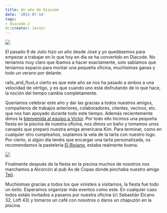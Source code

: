 ```yaml
---
title: Un año de Diacode
date: '2011-07-14'
tags:
- diacode-2
dc:creator: Javier
---
```


![](http://blog.diacode.com/wp-content/uploads/2011/07/tarta.jpg)

El pasado 9 de Julio hizo un año desde José y yo quedásemos para empezar a trabajar en lo que hoy en día se ha convertido en Diacode. No teníamos muy claro que íbamos a hacer exactamente, solo sabíamos que teníamos espacio para montar una pequeña oficina, muchísimas ganas y todo un verano por delante.


rails_and_fluxLo cierto es que este año se nos ha pasado a ambos a una velocidad de vértigo, y es que cuando uno está disfrutando de lo que hace, la noción del tiempo cambia completamente.

Queríamos celebrar este año y dar las gracias a todos nuestros amigos, compañeros de trabajos anteriores, colaboradores, clientes, vecinos, etc. que nos han apoyado durante todo este tiempo. Además recientemente dimos la 
[bienvenida al equipo a Victor](http://blog.diacode.com/ampliamos-el-equipo). Por todo ello hicimos una pequeña fiesta en la piscina de nuestra oficina, nos dimos un baño y tomamos unos canapés que preparó nuestra amiga americana Kim. Para terminar, como en cualquier otro cumpleaños, soplamos la vela de la tarta con nuestro logo. Por cierto, si algún día tenéis que encargar una tarta personalizada, os recomendamos la pastelería 
[El Riojano](http://www.confiteriaelriojano.com/), estaba realmente buena.


![](http://blog.diacode.com/wp-content/uploads/2011/07/fiesta_aniversario.jpg)

Finalmente después de la fiesta en la piscina muchos de nosotros nos marchamos a Alcorcón al pub As de Copas donde pinchaba nuestro amigo 
[Teö](http://www.facebook.com/puteoputeo?sk=app_113137198733722).

Muchísimas gracias a todos los que vinisteis a visitarnos, la fiesta fue todo un éxito. Esperamos organizar más eventos como este. En cualquier caso todos estáis invitados a pasaros por nuestra oficina (c\ Sebastián Elcano 32, Loft 43) y tomaros un café con nosotros o daros un chapuzón en la piscina.
